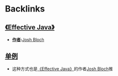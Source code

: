 
# Backlinks
## [《Effective Java》](<《Effective Java》.md>)
- **[作者](<作者.md>):**[Josh Bloch](<Josh Bloch.md>)

## [单例](<单例.md>)
- 这种方式也是[《Effective Java》](<《Effective Java》.md>)的作者[Josh Bloch](<Josh Bloch.md>)推

